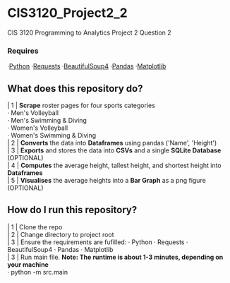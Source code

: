 # CIS3120_Project2_2 
CIS 3120 Programming to Analytics Project 2 Question 2
### Requires 
·[Python](https://www.python.org/downloads/) 
·[Requests](https://pypi.org/project/requests/)
·[BeautifulSoup4](https://pypi.org/project/beautifulsoup4/)
·[Pandas](https://pypi.org/project/pandas/)
·[Matplotlib](https://pypi.org/project/matplotlib/)

## What does this repository do?

| 1 | **Scrape** roster pages for four sports categories  
        · Men's Volleyball  
        · Men's Swimming & Diving  
        · Women's Volleyball  
        · Women's Swimming & Diving  
| 2 | **Converts** the data into **Dataframes** using pandas ('Name', 'Height')  
| 3 | **Exports** and stores the data into **CSVs** and a single **SQLite Database** (OPTIONAL)  
| 4 | **Computes** the average height, tallest height, and shortest height into **Dataframes**  
| 5 | **Visualises** the average heights into a **Bar Graph** as a png figure (OPTIONAL)  

## How do I run this repository?
| 1 | Clone the repo  
| 2 | Change directory to project root  
| 3 | Ensure the requirements are fufilled: · Python · Requests · BeautifulSoup4 · Pandas · Matplotlib  
| 3 | Run main file.  **Note: The runtime is about 1-3 minutes, depending on your machine**  
        · python -m src.main
